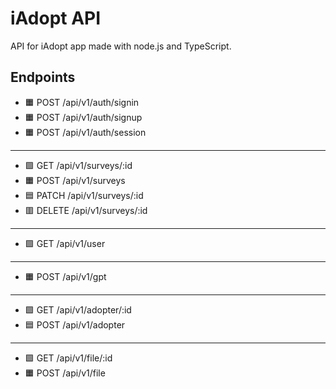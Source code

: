 # iAdopt API

API for iAdopt app made with node.js and TypeScript.

## Endpoints

- 🟧 POST /api/v1/auth/signin
- 🟧 POST /api/v1/auth/signup
- 🟧 POST /api/v1/auth/session

---

- 🟩 GET /api/v1/surveys/:id
- 🟧 POST /api/v1/surveys
- 🟦 PATCH /api/v1/surveys/:id 
- 🟥 DELETE /api/v1/surveys/:id

---

- 🟩 GET /api/v1/user

---

- 🟧 POST /api/v1/gpt

---

- 🟩 GET /api/v1/adopter/:id
- 🟦 POST /api/v1/adopter

---

- 🟩 GET /api/v1/file/:id
- 🟧 POST /api/v1/file
